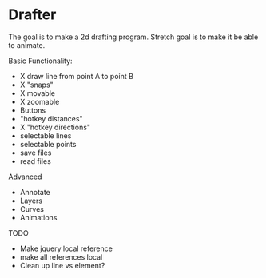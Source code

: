 # Drafter

The goal is to make a 2d drafting program. Stretch goal is to make it be able to animate.

Basic Functionality:
- X draw line from point A to point B
- X "snaps"
- X movable
- X zoomable
- Buttons
- "hotkey distances"
- X "hotkey directions"
- selectable lines
- selectable points
- save files
- read files

Advanced
- Annotate
- Layers
- Curves
- Animations


TODO
- Make jquery local reference
- make all references local
- Clean up line vs element?

